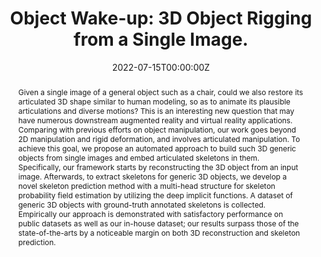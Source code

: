 ---
title: "Object Wake-up: 3D Object Rigging from a Single Image."
authors:
- jiyang
- xinxinzuo
- senwang
- Zhenbo Yu
- Xingyu Li
- Bingbig Ni
- Minglun Gong
- licheng

date: "2022-07-15T00:00:00Z"
doi: ""

# Schedule page publish date (NOT publication's date).
publishDate: "2021-07-15T00:00:00Z"

# Publication type.
# Legend: 0 = Uncategorized; 1 = Conference paper; 2 = Journal article;
# 3 = Preprint / Working Paper; 4 = Report; 5 = Book; 6 = Book section;
# 7 = Thesis; 8 = Patent
publication_types: ["1"]

# Publication name and optional abbreviated publication name.
publication: European Conference on Computer Vision
publication_short: "*European Conference on Computer Vision (ECCV)*"

abstract: "Given a single image of a general object such as a chair, could we also restore its articulated 3D shape similar to human modeling, so as to animate its plausible articulations and diverse motions? This is an interesting new question that may have numerous downstream augmented reality and virtual reality applications. Comparing with previous efforts on object manipulation, our work goes beyond 2D manipulation and rigid deformation, and involves articulated manipulation. To achieve this goal, we propose an automated approach to build such 3D generic objects from single images and embed articulated skeletons in them. Specifically, our framework starts by reconstructing the 3D object from an input image. Afterwards, to extract skeletons for generic 3D objects, we develop a novel skeleton prediction method with a multi-head structure for skeleton probability field estimation by utilizing the deep implicit functions. A dataset of generic 3D objects with ground-truth annotated skeletons is collected. Empirically our approach is demonstrated with satisfactory performance on public datasets as well as our in-house dataset; our results surpass those of the state-of-the-arts by a noticeable margin on both 3D reconstruction and skeleton prediction."

# Summary. An optional shortened abstract.
# summary: "A hierarchical recurrent network structure is developed to simultaneously encodes local contexts of individual frames and global contexts of the sequence."

tags:
- object wake-up
- 3D reconstruction
featured: true

links:
# - name: Custom Link
# url: https://example.org
url_pdf: https://arxiv.org/abs/2108.02708
# url_code: https://github.com/BII-wushuang/Lie-Group-Motion-Prediction
# url_dataset: '#'
# url_poster: '#'
url_project: https://kulbear.github.io/object-wakeup/
# url_slides: ''
# url_source: '#'
# url_video: 'https://www.youtube.com/watch?v=qi33KKUzrVA&feature=emb_title'


# Featured image
# To use, add an image named `featured.jpg/png` to your page's folder. 
image:
  caption: ''
  focal_point: ""
  preview_only: false

# Associated Projects (optional).
#   Associate this publication with one or more of your projects.
#   Simply enter your project's folder or file name without extension.
#   E.g. `internal-project` references `content/project/internal-project/index.md`.
#   Otherwise, set `projects: []`.
projects: []

# Slides (optional).
#   Associate this publication with Markdown slides.
#   Simply enter your slide deck's filename without extension.
#   E.g. `slides: "example"` references `content/slides/example/index.md`.
#   Otherwise, set `slides: ""`.
slides: ""
---